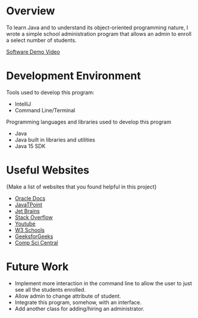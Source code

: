 # Overview

To learn Java and to understand its object-oriented programming nature, I wrote a simple school administration program that allows an admin to enroll a select number of students.

[Software Demo Video](https://youtu.be/KDUKNJO4z38)

# Development Environment

Tools used to develop this program:
- IntelliJ
- Command Line/Terminal

Programming languages and libraries used to develop this program
- Java
- Java built in libraries and utilities
- Java 15 SDK

# Useful Websites

{Make a list of websites that you found helpful in this project}
* [Oracle Docs](https://docs.oracle.com/)
* [JavaTPoint](https://javatpoint.com/)
* [Jet Brains](https://jetbrains.com)
* [Stack Overflow](https://stackoverflow.com/)
* [Youtube](https://youtube.com/)
* [W3 Schools](https://w3schools.com/)
* [GeeksforGeeks](https://geeksforgeeks.org)
* [Comp Sci Central](https://compscicentral.com/)

# Future Work

* Implement more interaction in the command line to allow the user to just see all the students enrolled.
* Allow admin to change attribute of student.
* Integrate this program, somehow, with an interface.
* Add another class for adding/hiring an administrator.